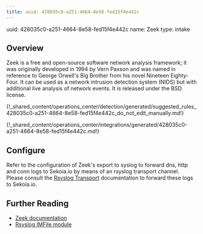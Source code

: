 ```yaml
---
title: uuid: 428035c0-a251-4664-8e58-fed15f4e442c
---
```


uuid: 428035c0-a251-4664-8e58-fed15f4e442c
name: Zeek
type: intake

## Overview
Zeek is a free and open-source software network analysis framework; it was originally developed in 1994 by Vern Paxson and was named in reference to George Orwell's Big Brother from his novel Nineteen Eighty-Four. It can be used as a network intrusion detection system (NIDS) but with additional live analysis of network events. It is released under the BSD license.


{!_shared_content/operations_center/detection/generated/suggested_rules_428035c0-a251-4664-8e58-fed15f4e442c_do_not_edit_manually.md!}

{!_shared_content/operations_center/integrations/generated/428035c0-a251-4664-8e58-fed15f4e442c.md!}

## Configure
Refer to the configuration of Zeek's export to syslog to forward dns, http and conn logs to Sekoia.io by means of an rsyslog transport channel. Please consult the [Rsyslog Transport](../../../ingestion_methods/rsyslog/) documentation to forward these logs to Sekoia.io.


## Further Reading
- [Zeek documentation](https://docs.zeek.org/en/stable/index.html)
- [Rsyslog IMFile module](https://www.rsyslog.com/doc/v8-stable/configuration/modules/imfile.html)
